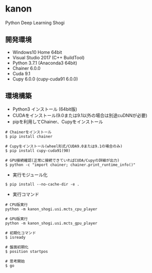 # kanon
Python Deep Learning Shogi

## 開発環境
- Windows10 Home 64bit
- Visual Studio 2017 (C++ BuildTool)
- Python 3.7.1 (Anaconda3 64bit)
- Chainer 6.0.0
- Cuda 9.1
- Cupy 6.0.0 (cupy-cuda91 6.0.0)

## 環境構築
- Python3 インストール (64bit版)
- CUDAをインストール(9.0または9.1以外の場合は別途cuDNNが必要)
- pipを利用してChainer、Cupyをインストール
```
# Chainerをインストール
$ pip install chainer

# Cupyをインストール(wheel形式/CUDA9.0または9.1の場合のみ)
$ pip install cupy-cuda91(90)

# GPU接続確認(正常に接続できていればCUDA/Cupyの詳細が出力)
$ python -c "import chainer; chainer.print_runtime_info()"
```
- 実行モジュール化
```
$ pip install --no-cache-dir -e .
```
- 実行コマンド
```
# CPU版実行
python -m kanon_shogi.usi.mcts_cpu_player

# GPU版実行
python -m kanon_shogi.usi.mcts_gpu_player

# 初期化コマンド
$ isready

# 盤面初期化
$ position startpos

# 思考開始
$ go
```
